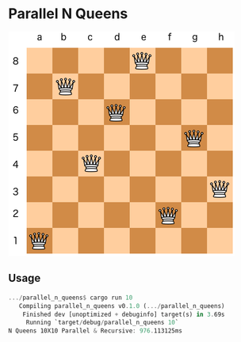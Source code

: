 Parallel N Queens
=================
![Logo](https://raw.githubusercontent.com/brpandey/parallel_n_queens/master/nq.png)

## Usage

```rust
.../parallel_n_queens$ cargo run 10
   Compiling parallel_n_queens v0.1.0 (.../parallel_n_queens)
    Finished dev [unoptimized + debuginfo] target(s) in 3.69s
     Running `target/debug/parallel_n_queens 10`
N Queens 10X10 Parallel & Recursive: 976.113125ms
```

